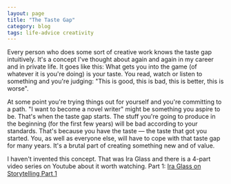 ```yaml
---
layout: page
title: "The Taste Gap"
category: blog
tags: life-advice creativity
---
```

Every person who does some sort of creative work knows the taste gap intuitively. It's a concept I've thought about again and again in my career and in private life. It goes like this: What gets you into the game (of whatever it is you're doing) is your taste. You read, watch or listen to something and you're judging: "This is good, this is bad, this is better, this is worse".

At some point you're trying things out for yourself and you're committing to a path. "I want to become a novel writer" might be something you aspire to be. That's when the taste gap starts. The stuff you're going to produce in the beginning (for the first few years) will be bad according to your standards. That's because you have the taste — the taste that got you started. You, as well as everyone else, will have to cope with that taste gap for many years. It's a brutal part of creating something new and of value.

I haven't invented this concept. That was Ira Glass and there is a 4-part video series on Youtube about it worth watching. Part 1: [Ira Glass on Storytelling Part 1](https://www.youtube.com/watch?v=5pFI9UuC_fc)
